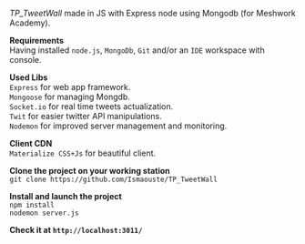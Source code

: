 _TP_TweetWall_ made in JS with Express node using Mongodb (for Meshwork Academy).  

**Requirements**  
Having installed `node.js`, `MongoDb`, `Git` and/or an `IDE` workspace with console.

**Used Libs**  
`Express` for web app framework.  
`Mongoose` for managing Mongdb.  
`Socket.io` for real time tweets actualization.  
`Twit` for easier twitter API manipulations.  
`Nodemon` for improved server management and monitoring.


**Client CDN**  
`Materialize CSS+Js` for beautiful client.

**Clone the project on your working station**  
`git clone https://github.com/Ismaouste/TP_TweetWall`

**Install and launch the project**  
`npm install`  
`nodemon server.js`

**Check it at `http://localhost:3011/`**
